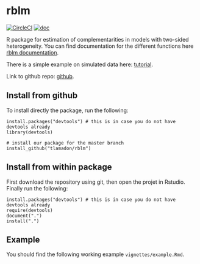 # rblm

[![CircleCI](https://circleci.com/gh/tlamadon/rblm/tree/master.svg?style=shield)](https://circleci.com/gh/tlamadon/rblm/tree/master)
[![doc](https://img.shields.io/badge/doc-latest-blue)](https://tlamadon.github.io/rblm/index.html)

R package for estimation of complementarities in models with two-sided heterogeneity. You can find documentation for the different functions here [rblm documentation](https://tlamadon.github.io/rblm/index.html).

There is a simple example on simulated data here: [tutorial](https://tlamadon.github.io/rblm/articles/example.html).

Link to github repo: [github](https://github.com/tlamadon/rblm).

## Install from github

To install directly the package, run the following:

    install.packages("devtools") # this is in case you do not have devtools already
    library(devtools)
    
    # install our package for the master branch
    install_github("tlamadon/rblm")
    
## Install from within package
    
First download the repository using git, then open the projet in Rstudio. Finally run the following:    
    
    install.packages("devtools") # this is in case you do not have devtools already
    require(devtools)
    document(".")
    install(".")
    
## Example

You should find the following working example `vignettes/example.Rmd`.
    

